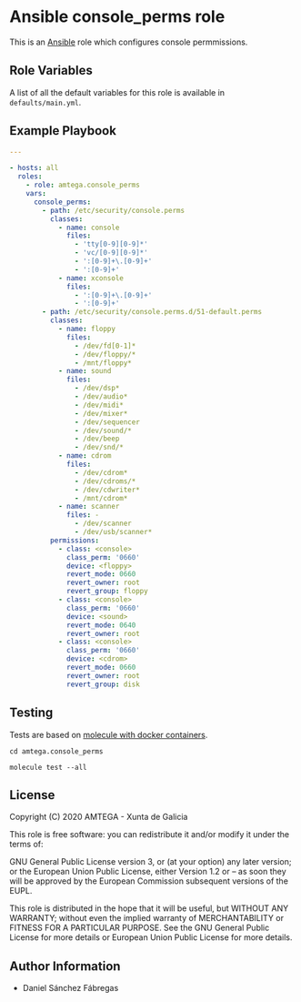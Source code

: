 # Ansible console_perms role

This is an [Ansible](http://www.ansible.com) role which configures console permmissions.

## Role Variables

A list of all the default variables for this role is available in `defaults/main.yml`.

## Example Playbook

```yaml
---

- hosts: all
  roles:    
    - role: amtega.console_perms
    vars:
      console_perms:
        - path: /etc/security/console.perms
          classes:
            - name: console
              files:
                - 'tty[0-9][0-9]*'
                - 'vc/[0-9][0-9]*'
                - ':[0-9]+\.[0-9]+'
                - ':[0-9]+'
            - name: xconsole
              files:
                - ':[0-9]+\.[0-9]+'
                - ':[0-9]+'
        - path: /etc/security/console.perms.d/51-default.perms
          classes:
            - name: floppy
              files:
                - /dev/fd[0-1]*
                - /dev/floppy/*
                - /mnt/floppy*
            - name: sound
              files:
                - /dev/dsp*
                - /dev/audio*
                - /dev/midi*
                - /dev/mixer*
                - /dev/sequencer
                - /dev/sound/*
                - /dev/beep
                - /dev/snd/*
            - name: cdrom
              files:
                - /dev/cdrom*
                - /dev/cdroms/*
                - /dev/cdwriter*
                - /mnt/cdrom*
            - name: scanner
              files: -
                - /dev/scanner
                - /dev/usb/scanner*
          permissions:
            - class: <console>
              class_perm: '0660'
              device: <floppy>
              revert_mode: 0660
              revert_owner: root
              revert_group: floppy
            - class: <console>
              class_perm: '0660'
              device: <sound>
              revert_mode: 0640
              revert_owner: root
            - class: <console>
              class_perm: '0660'
              device: <cdrom>
              revert_mode: 0660
              revert_owner: root
              revert_group: disk
```

## Testing

Tests are based on [molecule with docker containers](https://molecule.readthedocs.io/en/latest/installation.html).

```shell
cd amtega.console_perms

molecule test --all
```

## License

Copyright (C) 2020 AMTEGA - Xunta de Galicia

This role is free software: you can redistribute it and/or modify it under the terms of:

GNU General Public License version 3, or (at your option) any later version; or the European Union Public License, either Version 1.2 or – as soon they will be approved by the European Commission ­subsequent versions of the EUPL.

This role is distributed in the hope that it will be useful, but WITHOUT ANY WARRANTY; without even the implied warranty of MERCHANTABILITY or FITNESS FOR A PARTICULAR PURPOSE.  See the GNU General Public License for more details or European Union Public License for more details.

## Author Information

- Daniel Sánchez Fábregas
